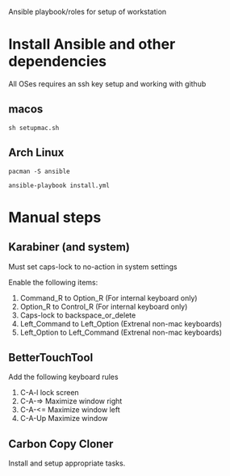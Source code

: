 Ansible playbook/roles for setup of workstation


# Install Ansible and other dependencies

All OSes requires an ssh key setup and working with github


## macos
```
sh setupmac.sh
```

## Arch Linux
```
pacman -S ansible

ansible-playbook install.yml
```

# Manual steps

## Karabiner (and system)
Must set caps-lock to no-action in system settings

Enable the following items:

1. Command_R to Option_R (For internal keyboard only)
2. Option_R to Control_R (For internal keyboard only)
3. Caps-lock to backspace_or_delete
4. Left_Command to Left_Option (Extrenal non-mac keyboards)
5. Left_Option to Left_Command (Extrenal non-mac keyboards)

## BetterTouchTool
Add the following keyboard rules

1. C-A-l lock screen
2. C-A-=> Maximize window right
3. C-A-<= Maximize window left
4. C-A-Up Maximize window

## Carbon Copy Cloner

Install and setup appropriate tasks.
